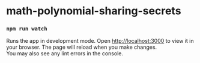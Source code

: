 # math-polynomial-sharing-secrets

### `npm run watch`
Runs the app in development mode.
Open [http://localhost:3000](http://localhost:3000) to view it in your browser.
The page will reload when you make changes.\
You may also see any lint errors in the console.